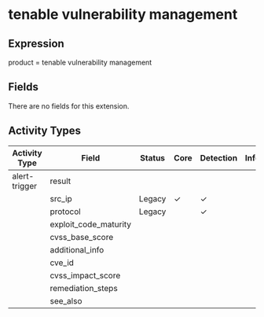 tenable vulnerability management
================================

Expression
----------

product = tenable vulnerability management

Fields
------

There are no fields for this extension.

Activity Types
--------------

| Activity Type | Field                 | Status | Core     | Detection | Informational |
| ------------- | --------------------- | ------ | -------- | --------- | ------------- |
| alert-trigger | result                |        |          |           |               |
|               | src_ip                | Legacy | &#10003; | &#10003;  |               |
|               | protocol              | Legacy |          | &#10003;  |               |
|               | exploit_code_maturity |        |          |           |               |
|               | cvss_base_score       |        |          |           |               |
|               | additional_info       |        |          |           |               |
|               | cve_id                |        |          |           |               |
|               | cvss_impact_score     |        |          |           |               |
|               | remediation_steps     |        |          |           |               |
|               | see_also              |        |          |           |               |

